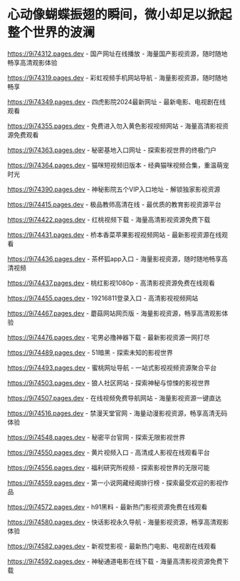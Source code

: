 # 心动像蝴蝶振翅的瞬间，微小却足以掀起整个世界的波澜

https://9i74312.pages.dev - 国产网址在线播放 - 海量国产影视资源，随时随地畅享高清观影体验

https://9i74319.pages.dev - 彩虹视频手机网站导航 - 海量影视资源，随时随地畅享

https://9i74349.pages.dev - 四虎影院2024最新网址 - 最新电影、电视剧在线观看

https://9i74355.pages.dev - 免费进入勿入黄色影视视频网站 - 海量高清影视资源免费观看

https://9i74363.pages.dev - 秘密基地入口网址 - 探索影视世界的终极门户

https://9i74364.pages.dev - 猫咪短视频旧版本 - 经典猫咪视频合集，重温萌宠时光

https://9i74390.pages.dev - 神秘影院五个VIP入口地址 - 解锁独家影视资源

https://9i74415.pages.dev - 极品教师高清在线 - 最优质的教育影视资源平台

https://9i74422.pages.dev - 红桃视频下载 - 海量高清影视资源免费下载

https://9i74431.pages.dev - 桥本香菜苹果影视视频网站 - 最新影视资源在线观看

https://9i74436.pages.dev - 茶杯狐app入口 - 海量影视资源，随时随地畅享高清视频

https://9i74437.pages.dev - 桃红影视1080p - 高清影视资源免费在线观看

https://9i74455.pages.dev - 19216811登录入口 - 高清影视视频网站

https://9i74467.pages.dev - 蘑菇网站网页版 - 海量影视资源，畅享高清观影体验

https://9i74476.pages.dev - 宅男必撸神器下载 - 最新影视资源一网打尽

https://9i74489.pages.dev - 51暗黑 - 探索未知的影视世界

https://9i74493.pages.dev - 蜜桃网址导航 - 一站式影视视频资源聚合平台

https://9i74503.pages.dev - 狼人社区网站 - 探索神秘与惊悚的影视世界

https://9i74507.pages.dev - 在线视频免费导航网站 - 海量影视资源一键直达

https://9i74516.pages.dev - 禁漫天堂官网 - 海量动漫影视资源，畅享高清无码体验

https://9i74548.pages.dev - 秘密平台官网 - 探索无限影视世界

https://9i74550.pages.dev - 黄片视频入口 - 高清成人影视在线观看平台

https://9i74556.pages.dev - 福利研究所视频 - 探索影视世界的无限可能

https://9i74559.pages.dev - 第一小说网藏经阁排行榜 - 探索最受欢迎的影视作品

https://9i74572.pages.dev - h91黑料 - 最新热门影视资源免费在线观看

https://9i74580.pages.dev - 快话影视永久导航 - 海量影视资源，畅享高清观影体验

https://9i74582.pages.dev - 新视觉影视 - 最新热门电影、电视剧在线观看

https://9i74592.pages.dev - 神秘通道电影在线下载 - 海量高清影视资源免费下载
